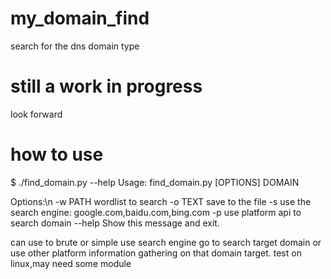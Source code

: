 # my_domain_find
search for the dns domain type

# still a work in progress
look forward

# how to use

$ ./find_domain.py --help
Usage: find_domain.py [OPTIONS] DOMAIN

Options:\n
  -w PATH  wordlist to search
  -o TEXT  save to the file
  -s       use the search engine:  google.com,baidu.com,bing.com
  -p       use platform api to search domain
  --help   Show this message and exit.
  
  
  
can  use to brute or simple use search engine go to search target domain or use other platform information gathering on that domain target.
test on linux,may need some module
